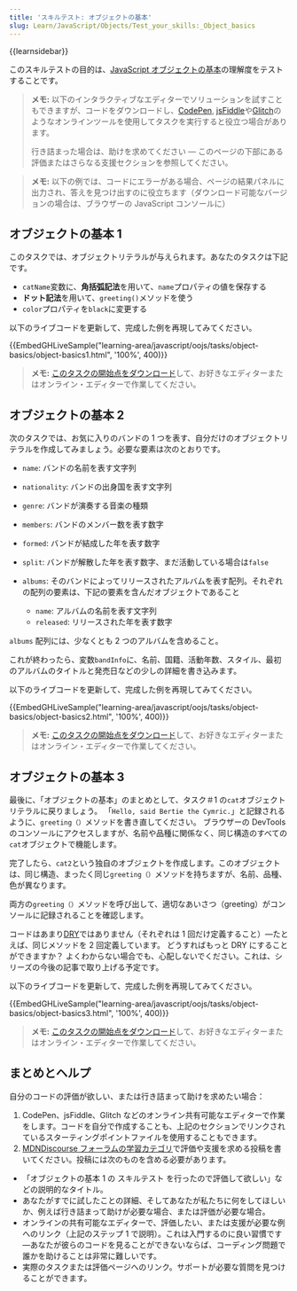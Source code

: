 ```yaml
---
title: 'スキルテスト: オブジェクトの基本'
slug: Learn/JavaScript/Objects/Test_your_skills:_Object_basics
---
```

{{learnsidebar}}

このスキルテストの目的は、[JavaScript オブジェクトの基本](/ja/docs/Learn/JavaScript/Objects/Basics)の理解度をテストすることです。

> **メモ:** 以下のインタラクティブなエディターでソリューションを試すこともできますが、コードをダウンロードし、[CodePen](https://codepen.io/), [jsFiddle](https://jsfiddle.net/)や[Glitch](https://glitch.com/)のようなオンラインツールを使用してタスクを実行すると役立つ場合があります。
>
> 行き詰まった場合は、助けを求めてください — このページの下部にある評価またはさらなる支援セクションを参照してください。

> **メモ:** 以下の例では、コードにエラーがある場合、ページの結果パネルに出力され、答えを見つけ出すのに役立ちます（ダウンロード可能なバージョンの場合は、ブラウザーの JavaScript コンソールに）

## オブジェクトの基本 1

このタスクでは、オブジェクトリテラルが与えられます。あなたのタスクは下記です。

- `catName`変数に、**角括弧記法**を用いて、`name`プロパティの値を保存する
- **ドット記法**を用いて、`greeting()`メソッドを使う
- `color`プロパティを`black`に変更する

以下のライブコードを更新して、完成した例を再現してみてください。

{{EmbedGHLiveSample("learning-area/javascript/oojs/tasks/object-basics/object-basics1.html", '100%', 400)}}

> **メモ:** [このタスクの開始点をダウンロード](https://github.com/mdn/learning-area/tree/master/javascript/oojs/tasks/object-basics/object-basics1-download.html)して、お好きなエディターまたはオンライン・エディターで作業してください。

## オブジェクトの基本 2

次のタスクでは、お気に入りのバンドの 1 つを表す、自分だけのオブジェクトリテラルを作成してみましょう。必要な要素は次のとおりです。

- `name`: バンドの名前を表す文字列
- `nationality`: バンドの出身国を表す文字列
- `genre`: バンドが演奏する音楽の種類
- `members`: バンドのメンバー数を表す数字
- `formed`: バンドが結成した年を表す数字
- `split`: バンドが解散した年を表す数字、まだ活動している場合は`false`
- `albums`: そのバンドによってリリースされたアルバムを表す配列。それぞれの配列の要素は、下記の要素を含んだオブジェクトであること

  - `name`: アルバムの名前を表す文字列
  - `released`: リリースされた年を表す数字

`albums` 配列には、少なくとも 2 つのアルバムを含めること。

​ これが終わったら、変数`bandInfo`に、名前、国籍、活動年数、スタイル、最初のアルバムのタイトルと発売日などの少しの詳細を書き込みます。

以下のライブコードを更新して、完成した例を再現してみてください。

{{EmbedGHLiveSample("learning-area/javascript/oojs/tasks/object-basics/object-basics2.html", '100%', 400)}}

> **メモ:** [このタスクの開始点をダウンロード](https://github.com/mdn/learning-area/tree/master/javascript/oojs/tasks/object-basics/object-basics1-download.html)して、お好きなエディターまたはオンライン・エディターで作業してください。

## オブジェクトの基本 3

最後に、「オブジェクトの基本」のまとめとして、タスク＃1 の`cat`オブジェクトリテラルに戻りましょう。 「`Hello, said Bertie the Cymric.`」と記録されるように、`greeting（）`メソッドを書き直してください。 ブラウザーの DevTools のコンソールにアクセスしますが、名前や品種に関係なく、同じ構造のすべての`cat`オブジェクトで機能します。

完了したら、`cat2`という独自のオブジェクトを作成します。このオブジェクトは、同じ構造、まったく同じ`greeting（）`メソッドを持ちますが、名前、品種、色が異なります。

両方の`greeting（）`メソッドを呼び出して、適切なあいさつ（greeting）がコンソールに記録されることを確認します。

コードはあまり[DRY](https://en.wikipedia.org/wiki/Don%27t_repeat_yourself)ではありません（それぞれは 1 回だけ定義すること）—たとえば、同じメソッドを 2 回定義しています。 どうすればもっと DRY にすることができますか？ よくわからない場合でも、心配しないでください。これは、シリーズの今後の記事で取り上げる予定です。

以下のライブコードを更新して、完成した例を再現してみてください。

{{EmbedGHLiveSample("learning-area/javascript/oojs/tasks/object-basics/object-basics3.html", '100%', 400)}}

> **メモ:** [このタスクの開始点をダウンロード](https://github.com/mdn/learning-area/tree/master/javascript/oojs/tasks/object-basics/object-basics1-download.html)して、お好きなエディターまたはオンライン・エディターで作業してください。

## まとめとヘルプ

自分のコードの評価が欲しい、または行き詰まって助けを求めたい場合：

1. CodePen、jsFiddle、Glitch などのオンライン共有可能なエディターで作業をします。コードを自分で作成することも、上記のセクションでリンクされているスターティングポイントファイルを使用することもできます。
2. [MDNDiscourse フォーラムの学習カテゴリ](https://discourse.mozilla.org/c/mdn/learn/250)で評価や支援を求める投稿を書いてください。投稿には次のものを含める必要があります。

- 「オブジェクトの基本 1 の スキルテスト を行ったので評価して欲しい」などの説明的なタイトル。
- あなたがすでに試したことの詳細、そしてあなたが私たちに何をしてほしいか、例えば行き詰まって助けが必要な場合、または評価が必要な場合。
- オンラインの共有可能なエディターで、評価したい、または支援が必要な例へのリンク（上記のステップ 1 で説明）。これは入門するのに良い習慣です—あなたが彼らのコードを見ることができないならば、コーディング問題で誰かを助けることは非常に難しいです。
- 実際のタスクまたは評価ページへのリンク。サポートが必要な質問を見つけることができます。
